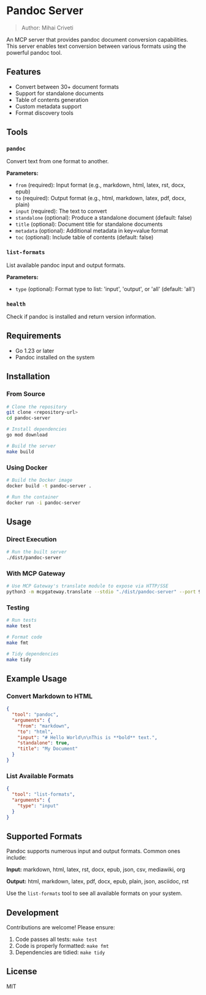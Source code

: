 # Pandoc Server

> Author: Mihai Criveti

An MCP server that provides pandoc document conversion capabilities. This server enables text conversion between various formats using the powerful pandoc tool.

## Features

- Convert between 30+ document formats
- Support for standalone documents
- Table of contents generation
- Custom metadata support
- Format discovery tools

## Tools

### `pandoc`
Convert text from one format to another.

**Parameters:**
- `from` (required): Input format (e.g., markdown, html, latex, rst, docx, epub)
- `to` (required): Output format (e.g., html, markdown, latex, pdf, docx, plain)
- `input` (required): The text to convert
- `standalone` (optional): Produce a standalone document (default: false)
- `title` (optional): Document title for standalone documents
- `metadata` (optional): Additional metadata in key=value format
- `toc` (optional): Include table of contents (default: false)

### `list-formats`
List available pandoc input and output formats.

**Parameters:**
- `type` (optional): Format type to list: 'input', 'output', or 'all' (default: 'all')

### `health`
Check if pandoc is installed and return version information.

## Requirements

- Go 1.23 or later
- Pandoc installed on the system

## Installation

### From Source

```bash
# Clone the repository
git clone <repository-url>
cd pandoc-server

# Install dependencies
go mod download

# Build the server
make build
```

### Using Docker

```bash
# Build the Docker image
docker build -t pandoc-server .

# Run the container
docker run -i pandoc-server
```

## Usage

### Direct Execution

```bash
# Run the built server
./dist/pandoc-server
```

### With MCP Gateway

```bash
# Use MCP Gateway's translate module to expose via HTTP/SSE
python3 -m mcpgateway.translate --stdio "./dist/pandoc-server" --port 9000
```

### Testing

```bash
# Run tests
make test

# Format code
make fmt

# Tidy dependencies
make tidy
```

## Example Usage

### Convert Markdown to HTML

```json
{
  "tool": "pandoc",
  "arguments": {
    "from": "markdown",
    "to": "html",
    "input": "# Hello World\n\nThis is **bold** text.",
    "standalone": true,
    "title": "My Document"
  }
}
```

### List Available Formats

```json
{
  "tool": "list-formats",
  "arguments": {
    "type": "input"
  }
}
```

## Supported Formats

Pandoc supports numerous input and output formats. Common ones include:

**Input:** markdown, html, latex, rst, docx, epub, json, csv, mediawiki, org

**Output:** html, markdown, latex, pdf, docx, epub, plain, json, asciidoc, rst

Use the `list-formats` tool to see all available formats on your system.

## Development

Contributions are welcome! Please ensure:

1. Code passes all tests: `make test`
2. Code is properly formatted: `make fmt`
3. Dependencies are tidied: `make tidy`

## License

MIT
